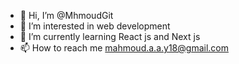 - 👋 Hi, I’m @MhmoudGit
- 👀 I’m interested in web development
- 🌱 I’m currently learning React js and Next js
- 📫 How to reach me mahmoud.a.a.y18@gmail.com

<!---
MhmoudGit/MhmoudGit is a ✨ special ✨ repository because its `README.md` (this file) appears on your GitHub profile.
You can click the Preview link to take a look at your changes.
--->
